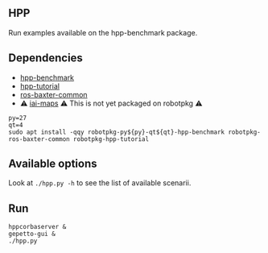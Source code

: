 ## HPP

Run examples available on the hpp-benchmark package.

## Dependencies

- [hpp-benchmark](https://github.com/humanoid-path-planner/hpp_benchmark)
- [hpp-tutorial](https://github.com/humanoid-path-planner/hpp-tutorial)
- [ros-baxter-common](https://github.com/RethinkRobotics/baxter_common)
- :warning: [iai-maps](https://github.com/TeamSPoon/iai_maps) :warning: This is not yet packaged on robotpkg :warning:

```
py=27
qt=4
sudo apt install -qqy robotpkg-py${py}-qt${qt}-hpp-benchmark robotpkg-ros-baxter-common robotpkg-hpp-tutorial
```

## Available options

Look at `./hpp.py -h` to see the list of available scenarii.

## Run

```
hppcorbaserver &
gepetto-gui &
./hpp.py
```

